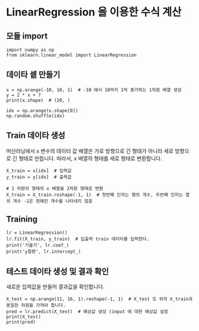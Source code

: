 # LinearRegression 을 이용한 수식 계산

## 모듈 import
```
import numpy as np
from sklearn.linear_model import LinearRegression
```
## 데이타 셑 만들기
```
x = np.arange(-10, 10, 1)  # -10 에서 10까지 1씩 증가하는 1차춴 배열 생성
y = 2 * x + 7
print(x.shape)  # (20, )

idx = np.arange(x.shape[0])
np.random.shuffle(idx)
```
## Train 데이타 생성
머신러닝에서 x 변수의 데이터 값 배열은 가로 방향으로 긴 형태가 아니라 세로 방향으로 긴 형태로 만듭니다. 
따라서, x 배열의 형태를 세로 형태로 변환합니다. 
```
X_train = x[idx]  # 입력값
y_train = y[idx]  # 출력값

# 1 차원의 형태의 x 배열을 2차원 형태로 변환
X_train = X_train.reshape(-1, 1)  # 첫번째 인자는 행의 개수, 두번째 인자는 열의 개수 -1은 정해진 개수를 나타내지 않음
```
## Training
```
lr = LinearRegression()
lr.fit(X_train, y_train)  # 입출력 train 데이타를 입력한다.
print('기울기', lr.coef_)
print('y절편', lr.intercept_)
```
## 테스트 데이타 생성 및 결과 확인
새로운 입력값을 만들어 결과값을 확인합니다.
```
X_test = np.arange(11, 16, 1).reshape(-1, 1)  # X_test 도 위의 X_train과 동일한 차원을 가져야 합니다.
pred = lr.predict(X_test)  # 예상값 생성 (input 에 대한 예상값 설정
print(X_test)
print(pred)

```